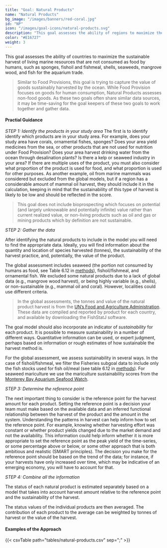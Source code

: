 ```yaml
---
title: "Goal: Natural Products"
name: "Natural Products"
bg_image: "/images/banners/red-coral.jpg"
id: "NP"
icon: "/images/goal-icons/natural-products.svg"
description: "This goal assesses the ability of regions to maximize the sustainable harvest of living marine resources, such as shells, seaweeds, and fish for the aquarium trade."
color: "#E16727"
weight: 3
---
```


This goal assesses the ability of countries to maximize the sustainable harvest of living marine resources that are not consumed as food by humans, such as sponges, fishoil and fishmeal, shells, seaweeds, mangrove wood, and fish for the aquarium trade.

> Similar to Food Provisions, this goal is trying to capture the value of goods sustainably harvested by the ocean. While Food Provision focuses on goods for human consumption, Natural Products assesses non-food goods. As these two goals often share similar data sources, it may be time-saving for the goal keepers of these two goals to work together and gather data.

#### Practial Guidance

*_STEP 1: Identify the products in your study area_*
The first is to identify identify which products are in your study area. For example, does your study area have corals, ornamental fishes, sponges? Does your area yield medicines from the sea, or other products that are not used for nutrition under Food Provision? Does your area harvest drinking water from the ocean through desalination plants? Is there a kelp or seaweed industry in your area? If there are multiple uses of the product, you must also consider what proportion of the product is used for food, and what proportion is used for other purposes. As another example, oil from marine mammals was considered but excluded from the global models, but if a region has a considerable amount of mammal oil harvest, they should include it in the calculation, keeping in mind that the sustainability of this type of harvest is likely to be low and should be reflected in the score.

> This goal does not include bioprospecting which focuses on potential (and largely unknowable and potentially infinite) value rather than current realized value, or non-living products such as oil and gas or mining products which by definition are not sustainable.


*_STEP 2: Gather the data_*

After identifying the natural products to include in the model you will need to find the appropriate data. Ideally, you will find information about the quantity and location of species harvested (tonnes), the sustainability of the harvest practice, and, potentially, the value of the product.

The global assessment includes seaweed (the portion not consumed by humans as food, see Table 6.12 in [methods](http://htmlpreview.github.io/?https://github.com/OHI-Science/ohi-global/published/documents/methods/Supplement.html#68_natural_products)), fishoil/fishmeal, and ornamental fish. We excluded some natural products due to a lack of global data (e.g., mangrove wood harvest), or being highly variable (e.g., shells), or non-sustainable (e.g., mammal oil and coral). However, localities could use different criteria. 

> In the global assessments, the tonnes and value of the natural product harvest is from the [UN’s Food and Agriculture Administration](www.fao.org/fishery/statistics/software/fishstatj/en). These data are compiled and reported by product for each country, and available by downloading the FishStatJ software.

The goal model should also incorporate an indicator of  *sustainability* for each product.  It is possible to measure sustainability in a number of different ways. Quantitative information can be used, or expert judgment, perhaps based on information or rough estimates of how sustainable the harvest method is.

For the global assessment, we assess sustainability in several ways. In the case of fishoil/fishmeal, we filter the Fisheries subgoal data to include only the fish stocks used for fish oil/meal (see table 6.12 in [methods](http://htmlpreview.github.io/?https://github.com/OHI-Science/ohi-global/published/documents/methods/Supplement.html#68_natural_products)). For seaweed mariculture we use the mariculture sustainability scores from the [Monterey Bay Aquarium Seafood Watch](https://www.montereybayaquarium.org/act-for-the-ocean/our-programs/seafood-watch?gclid=CjwKCAjwkvWKBhB4EiwA-GHjFoYx9KE6wnlJFccEi003QkTtAsEsgiMlKRyIA6KJVrqudFdR_bGmGRoCAMoQAvD_BwE).

*_STEP 3: Determine the reference point_*

The next important thing to consider is the reference point for the harvest amount for each product. Setting the reference point is a decision your team must make based on the available data and an inferred functional relationship between the harvest of the product and the amount in the system. Understanding the patterns in harvest can help inform how to set the reference point. For example, knowing whether harvesting effort was constant or whether product yields changed due to the market demand and not the availability. This information could help inform whether it is more appropriate to set the reference point as the peak yield of the time-series, or some percentage above or below, or some other approach that is both ambitious and realistic (SMART principles). The decision you make for the reference point should be based on the trend of the data; for instance, if your harvests have only increased over time, which may be indicative of an emerging economy, you will have to account for that.


*_STEP 4: Combine all the information_*

The status of each natural product is estimated separately based on a model that takes into account harvest amount relative to the reference point and the sustainability of the harvest.

The status values of the individual products are then averaged. The contribution of each product to the average can be weighted by tonnes of harvest or the value of the harvest. 

#### Examples of the Approach
{{< csvTable path="tables/natural-products.csv"  sep=";" >}}
